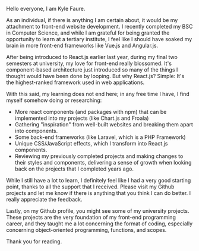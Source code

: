 Hello everyone, I am Kyle Faure.

As an individual, if there is anything I am certain about, it would be my attachment to front-end website development. I recently completed my BSC in Computer Science, and while I am grateful for being granted the opportunity to learn at a tertiary institute, I feel like I should have soaked my brain in more front-end frameworks like Vue.js and Angular.js.

After being introduced to React.js earlier last year, during my final two semesters at university, my love for front-end really blossomed. It's component-based architecture just introduced so many of the things I thought would have been done by looping. But why React.js? Simple: It's the highest-ranked framework used in web applications.

With this said, my learning does not end here; in any free time I have, I find myself somehow doing or researching:

- More react components (and packages with npm) that can be implemented into my projects (like Chart.js and Froala)
- Gathering "inspiration" from well-built websites and breaking them apart into components.
- Some back-end frameworks (like Laravel, which is a PHP Framework)
- Unique CSS/JavaScript effects, which I transform into React.js components.
- Reviewing my previously completed projects and making changes to their styles and components, delivering a sense of growth when looking back on the projects that I completed years ago.

While I still have a lot to learn, I definitely feel like I had a very good starting point, thanks to all the support that I received. Please visit my Github projects and let me know if there is anything that you think I can do better. I really appreciate the feedback.

Lastly, on my Github profile, you might see some of my university projects. These projects are the very foundation of my front-end programming career, and they taught me a lot concerning the format of coding, especially concerning object-oriented programming, functions, and scopes.

Thank you for reading.
